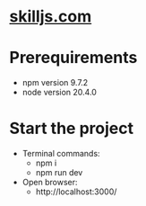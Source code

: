 # [skilljs.com](https://skilljs.com/)

# Prerequirements

* npm version 9.7.2<br>
* node version 20.4.0<br>


# Start the project

* Terminal commands:
  * npm i
  * npm run dev
* Open browser:
  * http://localhost:3000/





